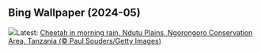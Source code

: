 ## Bing Wallpaper (2024-05)
![](https://www.bing.com/th?id=OHR.CheetahRain_EN-CA1487637998_UHD.jpg&w=1000)Latest: [Cheetah in morning rain, Ndutu Plains, Ngorongoro Conservation Area, Tanzania (© Paul Souders/Getty Images)](https://www.bing.com/th?id=OHR.CheetahRain_EN-CA1487637998_UHD.jpg)